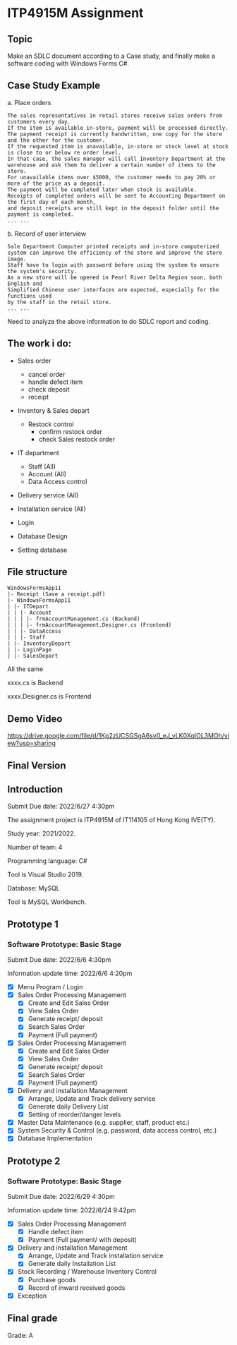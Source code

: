 # ITP4915M Assignment

## Topic
Make an SDLC document according to a Case study, and finally make a software coding with Windows Forms C#.

## Case Study Example
a. Place orders

    The sales representatives in retail stores receive sales orders from customers every day.
    If the item is available in-store, payment will be processed directly. 
    The payment receipt is currently handwritten, one copy for the store and the other for the customer. 
    If the requested item is unavailable, in-store or stock level at stock is close to or below re order level. 
    In that case, the sales manager will call Inventory Department at the warehouse and ask them to deliver a certain number of items to the store. 
    For unavailable items over $5000, the customer needs to pay 20% or more of the price as a deposit. 
    The payment will be completed later when stock is available. 
    Receipts of completed orders will be sent to Accounting Department on the first day of each month, 
    and deposit receipts are still kept in the deposit folder until the payment is completed.
    ... ...

b. Record of user interview

	Sale Department Computer printed receipts and in-store computerized system can improve the efficiency of the store and improve the store image.
    Staff have to login with password before using the system to ensure the system's security.
    As a new store will be opened in Pearl River Delta Region soon, both English and
    Simplified Chinese user interfaces are expected, especially for the functions used
    by the staff in the retail store.
    ... ...

Need to analyze the above information to do SDLC report and coding.

## The work i do: 
- Sales order
  - cancel order
  - handle defect item
  - check deposit
  - receipt

- Inventory & Sales depart
  - Restock control
    - confirm restock order
    - check Sales restock order

- IT department
  - Staff (All)
  - Account (All)
  - Data Access control

- Delivery service (All)
- Installation service (All)

- Login

- Database Design
- Setting database

## File structure
	WindowsFormsApp11
	|- Receipt (Save a receipt.pdf)
	|- WindowsFormsApp11
	| |- ITDepart
	| | |- Account
	| | | |- frmAccountManagement.cs (Backend)
	| | | |- frmAccountManagement.Designer.cs (Frontend)
	| | |- DataAccess
	| | |- Staff
	| |- InventoryDepart
	| |- LoginPage
	| |- SalesDepart
All the same

xxxx.cs is Backend

xxxx.Designer.cs is Frontend

## Demo Video
https://drive.google.com/file/d/1Kp2zUCSGSgA6sv0_eJ_vLK0XqlOL3MOh/view?usp=sharing

## Final Version

## Introduction
Submit Due date: 2022/6/27 4:30pm

The assignment project is ITP4915M of IT114105 of Hong Kong IVE(TY).
 
Study year: 2021/2022.

Number of team: 4

Programming language: C#

Tool is Visual Studio 2019.

Database: MySQL

Tool is MySQL Workbench.

## Prototype 1 
### Software Prototype: Basic Stage
Submit Due date: 2022/6/6 4:30pm

Information update time: 2022/6/6 4:20pm

*	[x] Menu Program / Login
*	[x] Sales Order Processing Management
    * [x] Create and Edit Sales Order
    * [x] View Sales Order
    *	[x] Generate receipt/ deposit
    *	[x] Search Sales Order
    *	[x] Payment (Full payment)
*	[x] Sales Order Processing Management
    * [x] Create and Edit Sales Order
    * [x] View Sales Order
    *	[x] Generate receipt/ deposit
    *	[x] Search Sales Order
    *	[x] Payment (Full payment)
* [x]	Delivery and installation Management
    *	[x] Arrange, Update and Track delivery service
    *	[x] Generate daily Delivery List
    *	[x] Setting of reorder/danger levels
*	[x] Master Data Maintenance (e.g. supplier, staff, product etc.)
*	[x] System Security & Control (e.g. password, data access control, etc.)
*	[x] Database Implementation

## Prototype 2
### Software Prototype: Basic Stage
Submit Due date: 2022/6/29 4:30pm

Information update time: 2022/6/24 9:42pm
* [x] Sales Order Processing Management
   * [x] Handle defect item
   * [x] Payment (Full payment/ with deposit)
* [x] Delivery and installation Management
   * [x] Arrange, Update and Track installation service
   * [x] Generate daily Installation List
* [x] Stock Recording / Warehouse Inventory Control
   * [x] Purchase goods
   * [x] Record of inward received goods
   
* [x] Exception

## Final grade
Grade: A
